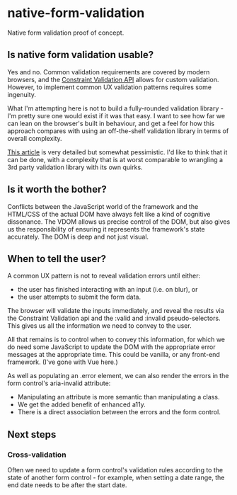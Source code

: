 # native-form-validation
Native form validation proof of concept.

## Is native form validation usable?
Yes and no. Common validation requirements are covered by modern browsers, and the [Constraint Validation API](https://developer.mozilla.org/en-US/docs/Web/API/Constraint_validation) allows for custom validation. However, to implement common UX validation patterns requires some ingenuity.

What I'm attempting here is not to build a fully-rounded validation library - I'm pretty sure one would exist if it was that easy. I want to see how far we can lean on the browser's built in behaviour, and get a feel for how this approach compares with using an off-the-shelf validation library in terms of overall complexity.

[This article](https://www.quirksmode.org/blog/archives/2017/12/native_form_val.html) is very detailed but somewhat pessimistic. I'd like to think that it can be done, with a complexity that is at worst comparable to wrangling a 3rd party validation library with its own quirks.

## Is it worth the bother?
Conflicts between the JavaScript world of the framework and the HTML/CSS of the actual DOM have always felt like a kind of cognitive dissonance. The VDOM allows us precise control of the DOM, but also gives us the responsibility of ensuring it represents the framework's state accurately. The DOM is deep and not just visual.

## When to tell the user?

A common UX pattern is not to reveal validation errors until either:
- the user has finished interacting with an input (i.e. on blur), or
- the user attempts to submit the form data.

The browser will validate the inputs immediately, and reveal the results via the Constraint Validation api and the :valid and :invalid pseudo-selectors. This gives us all the information we need to convey to the user.

All that remains is to control when to convey this information, for which we do need some JavaScript to update the DOM with the appropriate error messages at the appropriate time. This could be vanilla, or any front-end framework. (I've gone with Vue here.)

As well as populating an .error element, we can also render the errors in the form control's aria-invalid attribute:

- Manipulating an attribute is more semantic than manipulating a class.
- We get the added benefit of enhanced a11y.
- There is a direct association between the errors and the form control.

## Next steps
### Cross-validation
Often we need to update a form control's validation rules according to the state of another form control - for example, when setting a date range, the end date needs to be after the start date.
